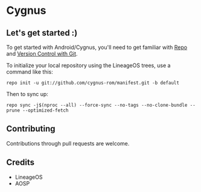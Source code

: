 Cygnus
===========

Let's get started :)
--------------------

To get started with Android/Cygnus, you'll need to get
familiar with [Repo](https://source.android.com/source/using-repo.html) and [Version Control with Git](https://source.android.com/source/version-control.html).

To initialize your local repository using the LineageOS trees, use a command like this:
```
repo init -u git://github.com/cygnus-rom/manifest.git -b default
```
Then to sync up:
```
repo sync -j$(nproc --all) --force-sync --no-tags --no-clone-bundle --prune --optimized-fetch
```


Contributing
-------------

Contributions through pull requests are welcome.


Credits
--------

- LineageOS
- AOSP

